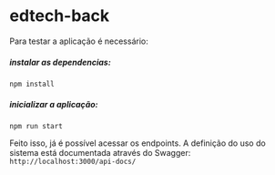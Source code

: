 # edtech-back

Para testar a aplicação é necessário:
##### instalar as dependencias:
```npm install```

##### inicializar a aplicação:
```npm run start```

Feito isso, já é possível acessar os endpoints. 
A definição do uso do sistema está documentada através do Swagger:
```http://localhost:3000/api-docs/```